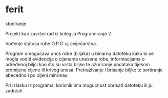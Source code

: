 # ferit
studiranje

Projekt kao završni rad iz kolegija Programiranje 2.

Vođenje statusa robe O.P.G-a, cviječarstva.

Program omogućava unos robe (biljaka) u binarnu datoteku kako bi se mogla voditi evidencija o cijenama unesene robe, 
informacijama o određenoj biljci kao što su vrsta biljke te ažuriranje podataka tijekom promijene cijene ili krivog unosa.
Pretraživanje i brisanje biljke te sortiranje abecedno i po cijeni min/max.

Pri izlasku iz programa, korisnik ima mogućnost obrisati datoteku ili ju zadržati.
